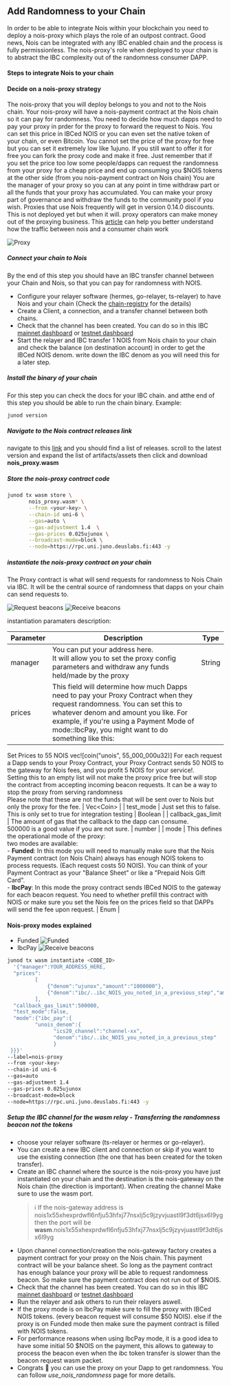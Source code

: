 ## Add Randomness to your Chain

In order to be able to integrate Nois within your blockchain you need to deploy
a nois-proxy which plays the role of an outpost contract. Good news, Nois can be
integrated with any IBC enabled chain and the process is fully permissionless.
The nois-proxy's role when deployed to your chain is to abstract the IBC
complexity out of the randomness consumer DAPP.

#### Steps to integrate Nois to your chain

#### Decide on a nois-proxy strategy

The nois-proxy that you will deploy belongs to you and not to the Nois chain.
Your nois-proxy will have a nois-payment contract at the Nois chain so it can
pay for randomness. You need to decide how much dapps need to pay your proxy in
prder for the proxy to forward the request to Nois. You can set this price in
IBCed NOIS or you can even set the native token of your chain, or even Bitcoin.
You cannot set the price of the proxy for free but you can set it extremely low
like 1ujuno. If you still want to offer it for free you can fork the proxy code
and make it free. Just remember that if you set the price too low some
people/dapps can request the randomness from your proxy for a cheap price and
end up consuming you $NOIS tokens at the other side (from you nois-payment
contract on Nois chain) You are the manager of your proxy so you can at any
point in time withdraw part or all the funds that your proxy has accumulated.
You can make your proxy part of governance and withdraw the funds to the
community pool if you wish. Proxies that use Nois frequently will get in version
0.14.0 discounts. This is not deployed yet but when it will. proxy operators can
make money out of the proxying business. This
[article](https://scripta.network/@noislabs/ccc968a7-991a-4eef-a603-725c814fe6c7)
can help you better understand how the traffic between nois and a consumer chain
work

![Proxy](img/nois-proxy.png)

##### Connect your chain to Nois

By the end of this step you should have an IBC transfer channel between your
Chain and Nois, so that you can pay for randomness with NOIS.

- Configure your relayer software (hermes, go-relayer, ts-relayer) to have Nois
  and your chain (Check the
  [chain-registry](https://github.com/cosmos/chain-registry/tree/master/nois)
  for the details)
- Create a Client, a connection, and a transfer channel between both chains.
- Check that the channel has been created. You can do so in this IBC
  [mainnet dashboard](https://ibc.nois.network/connections) or
  [testnet dashboard](https://testnet.ibc.nois.network/)
- Start the relayer and IBC transfer 1 NOIS from Nois chain to your chain and
  check the balance (on destination account) in order to get the IBCed NOIS
  denom. write down the IBC denom as you will need this for a later step.

##### Install the binary of your chain

For this step you can check the docs for your IBC chain. and atthe end of this
step you should be able to run the chain binary. Example:

```sh
junod version
```

##### Navigate to the Nois contract releases link

navigate to this [link](https://github.com/noislabs/nois-contracts/releases) and
you should find a list of releases. scroll to the latest version and expand the
list of artifacts/assets then click and download **nois_proxy.wasm**

##### Store the nois-proxy contract code

```sh
junod tx wasm store \
       nois_proxy.wasm* \
       --from <your-key> \
       --chain-id uni-6 \
       --gas=auto \
       --gas-adjustment 1.4  \
       --gas-prices 0.025ujunox \
       --broadcast-mode=block \
       --node=https://rpc.uni.juno.deuslabs.fi:443 -y
```

##### instantiate the nois-proxy contract on your chain

The Proxy contract is what will send requests for randomness to Nois Chain via
IBC. It will be the central source of randomness that dapps on your chain can
send requests to.

![Request beacons](img/proxy-1.png) ![Receive beacons](img/proxy-2.png)

instantiation paramaters description:

| Parameter          | Description                                                                                                                                                                                                                                                                                                                                                                                                                                                                                                                                                                                                                                           | Type       |
| ------------------ | ----------------------------------------------------------------------------------------------------------------------------------------------------------------------------------------------------------------------------------------------------------------------------------------------------------------------------------------------------------------------------------------------------------------------------------------------------------------------------------------------------------------------------------------------------------------------------------------------------------------------------------------------------- | ---------- |
| manager            | You can put your address here. <br>It will allow you to set the proxy config parameters and withdraw any funds held/made by the proxy                                                                                                                                                                                                                                                                                                                                                                                                                                                                                                                 | String     |
| prices             | This field will determine how much Dapps need to pay your Proxy Contract when they request randomness. You can set this to whatever denom and amount you like. For example, if you're using a Payment Mode of mode::IbcPay, you might want to do something like this:
Set Prices to 55 NOIS vec![coin("unois", 55_000_000u32)]
For each request a Dapp sends to your Proxy Contract, your Proxy Contract sends 50 NOIS to the gateway for Nois fees, and you profit 5 NOIS for your service!.<br>Setting this to an empty list will not make the proxy price free but will stop the contract from accepting incoming beacon requests. It can be a way to stop the proxy from serving randomness <br>Please note that these are not the funds that will be sent over to Nois but only the proxy for the fee.                                                                                                       | Vec\<Coin> |
| test_mode          | Just set this to false. This is only set to true for integration testing                                                                                                                                                                                                                                                                                                                                                                                                                                                                                                                                                                              | Boolean    |
| callback_gas_limit | The amount of gas that the callback to the dapp can consume. <br>500000 is a good value if you are not sure.                                                                                                                                                                                                                                                                                                                                                                                                                                                                                                                                          | number     |
| mode               | This defines the operational mode of the proxy:<br>two modes are available: <br> - **Funded**: In this mode you will need to manually make sure that the Nois Payment contract (on Nois Chain) always has enough NOIS tokens to process requests. (Each request costs 50 NOIS). You can think of your Payment Contract as your "Balance Sheet" or like a "Prepaid Nois Gift Card".<br> - **IbcPay**: In this mode the proxy contract sends IBCed NOIS to the gateway for each beacon request. You need to whether prefill this contract with NOIS or make sure you set the Nois fee on the prices field so that DAPPs will send the fee upon request. | Enum       |

#### Nois-proxy modes explained

- Funded ![Funded](img/proxy-funded.png)
- IbcPay ![Receive beacons](img/proxy-ibcpay.png)

```sh
junod tx wasm instantiate <CODE_ID>
  '{"manager":YOUR_ADDRESS_HERE,
  "prices":
         [
             {"denom":"ujunox","amount":"1000000"},
             {"denom":"ibc/..ibc_NOIS_you_noted_in_a_previous_step","amount":"50000000"}
         ],
  "callback_gas_limit":500000,
  "test_mode":false,
  "mode":{"ibc_pay":{
         "unois_denom":{
               "ics20_channel":"channel-xx",
               "denom":"ibc/..ibc_NOIS_you_noted_in_a_previous_step"
               }
 }}}'
--label=nois-proxy
--from <your-key>
--chain-id uni-6
--gas=auto
--gas-adjustment 1.4
--gas-prices 0.025ujunox
--broadcast-mode=block
--node=https://rpc.uni.juno.deuslabs.fi:443 -y
```

##### Setup the IBC channel for the wasm relay - Transferring the randomness beacon not the tokens

- choose your relayer software (ts-relayer or hermes or go-relayer).
- You can create a new IBC client and connection or skip if you want to use the
  existing connection (the one that has been created for the token transfer).
- Create an IBC channel where the source is the nois-proxy you have just
  instantiated on your chain and the destination is the nois-gateway on the Nois
  chain (the direction is important). When creating the channel Make sure to use
  the wasm port.
  > ℹ️ If the nois-gateway address is
  > nois1x55xhexprdwfl6nfju53hfxj77nsxlj5c9jzyvjuastl9f3dt6jsx6l9yg then the
  > port will be
  > **wasm**.nois1x55xhexprdwfl6nfju53hfxj77nsxlj5c9jzyvjuastl9f3dt6jsx6l9yg
- Upon channel connection/creation the nois-gateway factory creates a payment
  contract for your proxy on the Nois chain. This payment contract will be your
  balance sheet. So long as the payment contract has enough balance your proxy
  will be able to request randomness beacon. So make sure the payment contract
  does not run out of $NOIS.
- Check that the channel has been created. You can do so in this IBC
  [mainnet dashboard](https://ibc.nois.network/connections) or
  [testnet dashboard](https://testnet.ibc.nois.network/)
- Run the relayer and ask others to run their relayers aswell.
- If the proxy mode is on IbcPay make sure to fill the proxy with IBCed NOIS
  tokens. (every beacon request will consume $50 NOIS). else if the proxy is on
  Funded mode then make sure the payment contract is filled with NOIS tokens.
- For performance reasons when using IbcPay mode, it is a good idea to have some
  initial 50 $NOIS on the payment, this allows to gateway to process the beacon
  even when the ibc token transfer is slower than the beacon request wasm
  packet.
- Congrats 🎉 you can use the proxy on your Dapp to get randomness. You can
  follow _use_nois_randomness_ page for more details.
